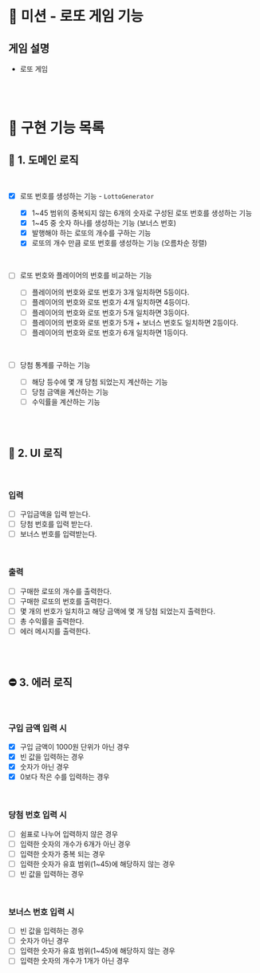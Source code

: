 # 🎰 미션 - 로또 게임 기능

## 게임 설명

- 로또 게임

<br/><br/>

# 📌 구현 기능 목록

## 🌟 1. 도메인 로직

<br/>

- [x] 로또 번호를 생성하는 기능 - `LottoGenerator`

  - [x] 1~45 범위의 중복되지 않는 6개의 숫자로 구성된 로또 번호를 생성하는 기능
  - [x] 1~45 중 숫자 하나를 생성하는 기능 (보너스 번호)
  - [x] 발행해야 하는 로또의 개수를 구하는 기능
  - [x] 로또의 개수 만큼 로또 번호를 생성하는 기능 (오름차순 정렬)

<br/>

- [ ] 로또 번호와 플레이어의 번호를 비교하는 기능

  - [ ] 플레이어의 번호와 로또 번호가 3개 일치하면 5등이다.
  - [ ] 플레이어의 번호와 로또 번호가 4개 일치하면 4등이다.
  - [ ] 플레이어의 번호와 로또 번호가 5개 일치하면 3등이다.
  - [ ] 플레이어의 번호와 로또 번호가 5개 + 보너스 번호도 일치하면 2등이다.
  - [ ] 플레이어의 번호와 로또 번호가 6개 일치하면 1등이다.

<br/>

- [ ] 당첨 통계를 구하는 기능

  - [ ] 해당 등수에 몇 개 당첨 되었는지 계산하는 기능
  - [ ] 당첨 금액을 계산하는 기능
  - [ ] 수익률을 계산하는 기능

<br/><br/>

## 💬 2. UI 로직

<br/>

### 입력

- [ ] 구입금액을 입력 받는다.
- [ ] 당첨 번호를 입력 받는다.
- [ ] 보너스 번호를 입력받는다.

<br/>

### 출력

- [ ] 구매한 로또의 개수를 출력한다.
- [ ] 구매한 로또의 번호를 출력한다.
- [ ] 몇 개의 번호가 일치하고 해당 금액에 몇 개 당첨 되었는지 출력한다.
- [ ] 총 수익률을 출력한다.
- [ ] 에러 메시지를 출력한다.

<br/><br/>

## ⛔ 3. 에러 로직

<br/>

### 구입 금액 입력 시

- [x] 구입 금액이 1000원 단위가 아닌 경우
- [x] 빈 값을 입력하는 경우
- [x] 숫자가 아닌 경우
- [x] 0보다 작은 수를 입력하는 경우

<br/>

### 당첨 번호 입력 시

- [ ] 쉼표로 나누어 입력하지 않은 경우
- [ ] 입력한 숫자의 개수가 6개가 아닌 경우
- [ ] 입력한 숫자가 중복 되는 경우
- [ ] 입력한 숫자가 유효 범위(1~45)에 해당하지 않는 경우
- [ ] 빈 값을 입력하는 경우

<br/>

### 보너스 번호 입력 시

- [ ] 빈 값을 입력하는 경우
- [ ] 숫자가 아닌 경우
- [ ] 입력한 숫자가 유효 범위(1~45)에 해당하지 않는 경우
- [ ] 입력한 숫자의 개수가 1개가 아닌 경우

<br/><br/>
